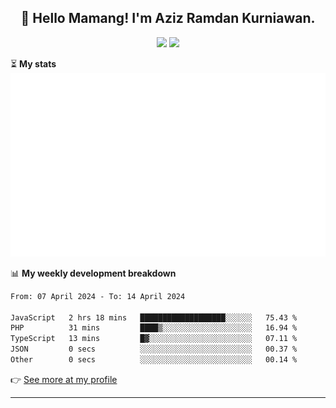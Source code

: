 <h2 align="center">👋 Hello Mamang! I'm Aziz Ramdan Kurniawan.</h2>  
<p align="center">
  <img src="https://komarev.com/ghpvc/?username=azizramdan">
  <img src="https://wakatime.com/badge/user/90056fa0-4c31-4eca-954e-2a3ac05896f9.svg">
</p>
    
⏳ **My stats**  
![](https://raw.githubusercontent.com/azizramdan/github-stats/master/generated/overview.svg#gh-dark-mode-only)

📊 **My weekly development breakdown**
<!--START_SECTION:waka-->

```txt
From: 07 April 2024 - To: 14 April 2024

JavaScript   2 hrs 18 mins   ███████████████████░░░░░░   75.43 %
PHP          31 mins         ████▒░░░░░░░░░░░░░░░░░░░░   16.94 %
TypeScript   13 mins         █▓░░░░░░░░░░░░░░░░░░░░░░░   07.11 %
JSON         0 secs          ░░░░░░░░░░░░░░░░░░░░░░░░░   00.37 %
Other        0 secs          ░░░░░░░░░░░░░░░░░░░░░░░░░   00.14 %
```

<!--END_SECTION:waka-->
👉 [See more at my profile](https://wakatime.com/@azizramdan)
***
